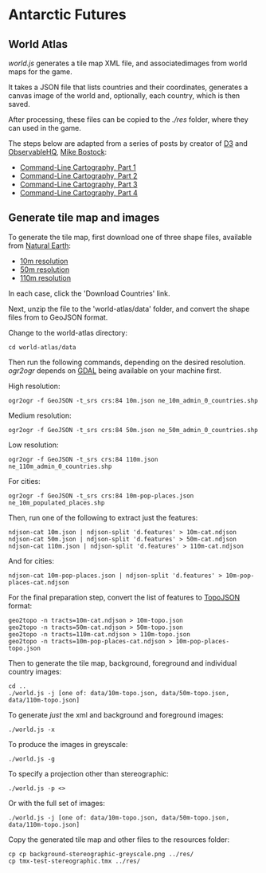 
# Antarctic Futures

## World Atlas

*world.js* generates a tile map XML file, and associatedimages from world maps for the game.

It takes a JSON file that lists countries and their coordinates, generates a canvas image of the world and, optionally, each country, which is then saved.

After processing, these files can be copied to the *./res* folder, where they can used in the game.

The steps below are adapted from a series of posts by creator of [D3](https://d3js.org/) and [ObservableHQ](https://observablehq.com/), [Mike Bostock](https://medium.com/@mbostock):

- [Command-Line Cartography, Part 1](https://medium.com/@mbostock/command-line-cartography-part-1-897aa8f8ca2c)
- [Command-Line Cartography, Part 2](https://medium.com/@mbostock/command-line-cartography-part-2-c3a82c5c0f3)
- [Command-Line Cartography, Part 3](https://medium.com/@mbostock/command-line-cartography-part-3-1158e4c55a1e)
- [Command-Line Cartography, Part 4](https://medium.com/@mbostock/command-line-cartography-part-4-82d0d26df0cf)


## Generate tile map and images

To generate the tile map, first download one of three shape files, available from [Natural Earth](http://www.naturalearthdata.com/):

- [10m resolution](http://www.naturalearthdata.com/downloads/10m-cultural-vectors/)
- [50m resolution](http://www.naturalearthdata.com/downloads/50m-cultural-vectors/)
- [110m resolution](http://www.naturalearthdata.com/downloads/110m-cultural-vectors/)

In each case, click the 'Download Countries' link. 

Next, unzip the file to the 'world-atlas/data' folder, and convert the shape files from  to GeoJSON format.

Change to the world-atlas directory:

    cd world-atlas/data

Then run the following commands, depending on the desired resolution. *ogr2ogr* depends on [GDAL](https://gdal.org/ogr2ogr.html) being available on your machine first.

High resolution:

    ogr2ogr -f GeoJSON -t_srs crs:84 10m.json ne_10m_admin_0_countries.shp

Medium resolution:

    ogr2ogr -f GeoJSON -t_srs crs:84 50m.json ne_50m_admin_0_countries.shp

Low resolution:

    ogr2ogr -f GeoJSON -t_srs crs:84 110m.json ne_110m_admin_0_countries.shp

For cities:

    ogr2ogr -f GeoJSON -t_srs crs:84 10m-pop-places.json ne_10m_populated_places.shp


Then, run one of the following to extract just the features:

    ndjson-cat 10m.json | ndjson-split 'd.features' > 10m-cat.ndjson
    ndjson-cat 50m.json | ndjson-split 'd.features' > 50m-cat.ndjson
    ndjson-cat 110m.json | ndjson-split 'd.features' > 110m-cat.ndjson

And for cities:

    ndjson-cat 10m-pop-places.json | ndjson-split 'd.features' > 10m-pop-places-cat.ndjson

For the final preparation step, convert the list of features to [TopoJSON](https://github.com/topojson/topojson) format:

    geo2topo -n tracts=10m-cat.ndjson > 10m-topo.json
    geo2topo -n tracts=50m-cat.ndjson > 50m-topo.json
    geo2topo -n tracts=110m-cat.ndjson > 110m-topo.json
    geo2topo -n tracts=10m-pop-places-cat.ndjson > 10m-pop-places-topo.json

Then to generate the tile map, background, foreground and individual country images:

    cd ..
    ./world.js -j [one of: data/10m-topo.json, data/50m-topo.json, data/110m-topo.json]

To generate *just* the xml and background and foreground images:

    ./world.js -x

To produce the images in greyscale:

    ./world.js -g

To specify a projection other than stereographic:

    ./world.js -p <>

Or with the full set of images:

    ./world.js -j [one of: data/10m-topo.json, data/50m-topo.json, data/110m-topo.json]

Copy the generated tile map and other files to the resources folder:

    cp cp background-stereographic-greyscale.png ../res/
    cp tmx-test-stereographic.tmx ../res/

